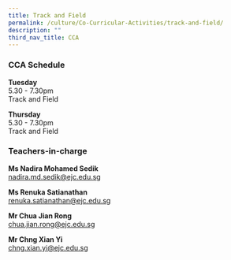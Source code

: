 ```yaml
---
title: Track and Field
permalink: /culture/Co-Curricular-Activities/track-and-field/
description: ""
third_nav_title: CCA
---
```

### CCA Schedule

**Tuesday**  
5.30 - 7.30pm  
Track and Field

**Thursday**  
5.30 - 7.30pm  
Track and Field

### Teachers-in-charge

**Ms Nadira Mohamed Sedik**  
[nadira.md.sedik@ejc.edu.sg](mailto:nadira.md.sedik@ejc.edu.sg)

**Ms Renuka Satianathan**  
[renuka.satianathan@ejc.edu.sg](mailto:renuka.satianathan@ejc.edu.sg)

**Mr Chua Jian Rong**  
[chua.jian.rong@ejc.edu.sg](mailto:chua.jian.rong@ejc.edu.sg)

**Mr Chng Xian Yi**  
[chng.xian.yi@ejc.edu.sg](mailto:chng.xian.yi@ejc.edu.sg)